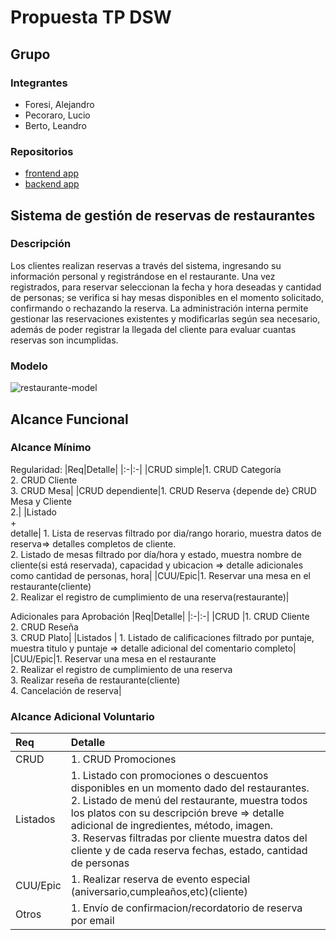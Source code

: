 # Propuesta TP DSW

## Grupo
### Integrantes
* Foresi, Alejandro
* Pecoraro, Lucio
* Berto, Leandro

### Repositorios
* [frontend app](http://hyperlinkToGihubOrGitlab)
* [backend app](http://hyperlinkToGihubOrGitlab)


## Sistema de gestión de reservas de restaurantes
### Descripción
Los clientes realizan reservas a través del sistema, ingresando su información personal y registrándose en el restaurante.
Una vez registrados, para reservar seleccionan la fecha y hora deseadas y cantidad de personas; se verifica si hay mesas disponibles en el momento solicitado, confirmando o rechazando la reserva.
La administración interna permite gestionar las reservaciones existentes y modificarlas según sea necesario, además de poder registrar la llegada del cliente para evaluar cuantas reservas son incumplidas.

### Modelo
![restaurante-model](https://github.com/chipcasla/tp/assets/103225088/1c4beaa9-14e0-40e0-9a4a-3420bc7a5e6f)

## Alcance Funcional 

### Alcance Mínimo

Regularidad:
|Req|Detalle|
|:-|:-|
|CRUD simple|1. CRUD Categoría<br>2. CRUD Cliente<br>3. CRUD Mesa|
|CRUD dependiente|1. CRUD Reserva {depende de} CRUD Mesa y Cliente<br>2.|
|Listado<br>+<br>detalle| 1. Lista de reservas filtrado por dia/rango horario, muestra datos de reserva=> detalles completos de cliente.<br> 2. Listado de mesas filtrado por día/hora y estado, muestra nombre de cliente(si está reservada), capacidad y ubicacion => detalle adicionales como cantidad de personas, hora|
|CUU/Epic|1. Reservar una mesa en el restaurante(cliente)<br>2. Realizar el registro de cumplimiento de una reserva(restaurante)|

Adicionales para Aprobación
|Req|Detalle|
|:-|:-|
|CRUD |1. CRUD Cliente<br>2. CRUD Reseña<br>3. CRUD Plato|
|Listados | 1. Listado de calificaciones filtrado por puntaje, muestra titulo y puntaje => detalle adicional del comentario completo|
|CUU/Epic|1. Reservar una mesa en el restaurante<br>2. Realizar el registro de cumplimiento de una reserva<br>3. Realizar reseña de restaurante(cliente)<br>4. Cancelación de reserva|


### Alcance Adicional Voluntario

|Req|Detalle|
|:-|:-|
|CRUD |1. CRUD Promociones |
|Listados | 1. Listado con promociones o descuentos disponibles en un momento dado del restaurantes.<br>2. Listado de menú del restaurante, muestra todos los platos con su descripción breve => detalle adicional de ingredientes, método, imagen.<br>3. Reservas filtradas por cliente muestra datos del cliente y de cada reserva fechas, estado, cantidad de personas|
|CUU/Epic|1. Realizar reserva de evento especial (aniversario,cumpleaños,etc)(cliente)|
|Otros|1. Envío de confirmacion/recordatorio de reserva por email|

